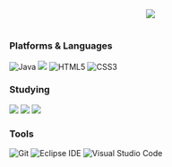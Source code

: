 <div align="center">
  <img src="https://github.com/user-attachments/assets/867abcd3-d646-413e-9d9c-988a788f6d76"/>
</div>

#

### Platforms & Languages
![Java](https://img.shields.io/badge/Java-007396.svg?&style=for-the-badge&logo=Java&logoColor=white)
<img src="https://img.shields.io/badge/c-%2300599C.svg?style=for-the-badge&logo=c&logoColor=white"/>
![HTML5](https://img.shields.io/badge/HTML5-E34F26.svg?&style=for-the-badge&logo=HTML5&logoColor=white)
![CSS3](https://img.shields.io/badge/CSS3-1572B6.svg?&style=for-the-badge&logo=CSS3&logoColor=white)

### Studying
<img src="https://img.shields.io/badge/react-20232a.svg?style=for-the-badge&logo=react&logoColor=61DAFB" />
<img src="https://img.shields.io/badge/javascript-F7DF1E.svg?style=for-the-badge&logo=javascript&logoColor=20232a" >
<img src="https://img.shields.io/badge/typescript-007ACC.svg?style=for-the-badge&logo=typescript&logoColor=white" />

### Tools
![Git](https://img.shields.io/badge/Git-F05032.svg?&style=for-the-badge&logo=Git&logoColor=white)
![Eclipse IDE](https://img.shields.io/badge/Eclipse%20IDE-2C2255.svg?&style=for-the-badge&logo=Eclipse%20IDE&logoColor=white)
![Visual Studio Code](https://img.shields.io/badge/Visual%20Studio%20Code-007ACC.svg?&style=for-the-badge&logo=Visual%20Studio%20Code&logoColor=white)


